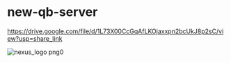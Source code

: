 # new-qb-server

https://drive.google.com/file/d/1L73X00CcGqAfLKOjaxxpn2bcUkJ8p2sC/view?usp=share_link

![nexus_logo png0](https://user-images.githubusercontent.com/92866354/206626402-09ab152d-112b-4833-92f9-c243c2327ef0.png)
